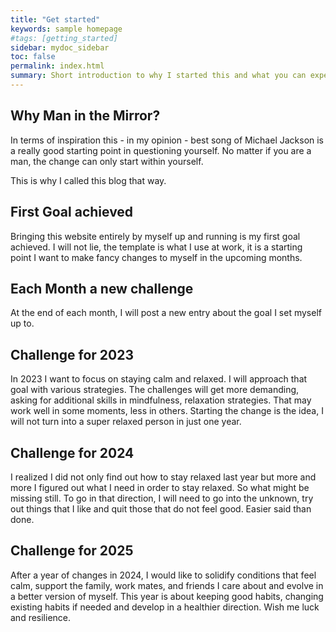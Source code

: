 ```yaml
---
title: "Get started"
keywords: sample homepage
#tags: [getting_started]
sidebar: mydoc_sidebar
toc: false
permalink: index.html
summary: Short introduction to why I started this and what you can expect here.
---
```


## Why Man in the Mirror?

In terms of inspiration this - in my opinion - best song of Michael Jackson is a really good starting point in questioning yourself. No matter if you are a man, the change can only start within yourself.

This is why I called this blog that way.

## First Goal achieved

Bringing this website entirely by myself up and running is my first goal achieved. I will not lie, the template is what I use at work, it is a starting point I want to make fancy changes to myself in the upcoming months.

## Each Month a new challenge

At the end of each month, I will post a new entry about the goal I set myself up to.

## Challenge for 2023

In 2023 I want to focus on staying calm and relaxed. I will approach that goal with various strategies. The challenges will get more demanding, asking for additional skills in mindfulness, relaxation strategies. That may work well in some moments, less in others. Starting the change is the idea, I will not turn into a super relaxed person in just one year.

## Challenge for 2024

I realized I did not only find out how to stay relaxed last year but more and more I figured out what I need in order to stay relaxed. So what might be missing still. To go in that direction, I will need to go into the unknown, try out things that I like and quit those that do not feel good. Easier said than done.

## Challenge for 2025

After a year of changes in 2024, I would like to solidify conditions that feel calm, support the family, work mates, and friends I care about and evolve in a better version of myself. This year is about keeping good habits, changing existing habits if needed and develop in a healthier direction. Wish me luck and resilience.
